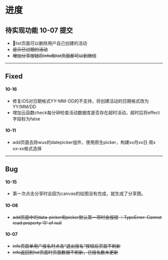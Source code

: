 # 进度
## 待实现功能 10-07 提交
- list页面可以删除用户自己创建的活动
- ~~显示已过期的活动~~
- ~~增加分享按钮将info和list页面都可以到微信~~
***
## Fixed
#### 10-16
- 修复iOS对日期格式YY-MM-DD的不支持，将创建活动的日期格式改为YY/MM/DD
- 增加云函数check每分钟检查活动数据库是否存在超时活动，超时后将effect字段标为false
#### 10-11
- add页面去除wux的datepicker组件，使用原生picker，构建xx月xx日 周x xx-xx格式选择
***
## Bug 
#### 10-15
- 第一次点击分享时会因为canvas的绘图没有完成，就生成了分享图。
#### 10-08
- ~~add页面中的data-picker和picker默认第一项时会报错 ：TypeError: Cannot read property '0' of null~~
#### 10-07
- ~~info页面单用户报名时点击“退出报名”按钮后页面不刷新~~
- ~~info返回到list页面时页面数据不刷新，已报名数未更新~~